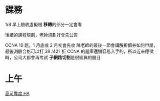 # 課務
1/8 早上驗收虛擬機
**移轉**的部分一定會看

後續的課程規劃，老師規劃好會先公告

CCNA 16 題，1 月底或 2 月初會先收
陳老師的最後一節會講解折價券如何申請，最後測驗合格可以打 38 /42? 折
CCNA 的題庫還蠻容易入手的，所以近來應徵時，公司大都會再考試
**子網路切割**是很經典的題目

# 上午
[高可靠度 HA](%E8%99%9B%E6%93%AC%E5%8C%96%E6%87%89%E7%94%A8%E5%B9%B3%E5%8F%B0/%E8%99%9B%E6%93%AC%E5%8C%96%E6%87%89%E7%94%A8%E5%B9%B3%E5%8F%B0%E9%83%A8%E7%BD%B2%20-%2012%20%E5%8B%95%E6%85%8B%E8%B3%87%E6%BA%90%E5%88%86%E9%85%8D.md#%E9%AB%98%E5%8F%AF%E9%9D%A0%E5%BA%A6%20HA)
